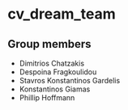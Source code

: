 # cv_dream_team
## Group members
- Dimitrios Chatzakis
- Despoina Fragkoulidou
- Stavros Konstantinos Gardelis
- Konstantinos Giamas
-  Phillip Hoffmann
